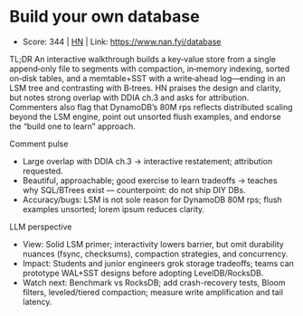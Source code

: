 # Build your own database

- Score: 344 | [HN](https://news.ycombinator.com/item?id=45657827) | Link: https://www.nan.fyi/database

TL;DR
An interactive walkthrough builds a key‑value store from a single append‑only file to segments with compaction, in‑memory indexing, sorted on‑disk tables, and a memtable+SST with a write‑ahead log—ending in an LSM tree and contrasting with B‑trees. HN praises the design and clarity, but notes strong overlap with DDIA ch.3 and asks for attribution. Commenters also flag that DynamoDB’s 80M rps reflects distributed scaling beyond the LSM engine, point out unsorted flush examples, and endorse the “build one to learn” approach.

Comment pulse
- Large overlap with DDIA ch.3 → interactive restatement; attribution requested.
- Beautiful, approachable; good exercise to learn tradeoffs → teaches why SQL/BTrees exist — counterpoint: do not ship DIY DBs.
- Accuracy/bugs: LSM is not sole reason for DynamoDB 80M rps; flush examples unsorted; lorem ipsum reduces clarity.

LLM perspective
- View: Solid LSM primer; interactivity lowers barrier, but omit durability nuances (fsync, checksums), compaction strategies, and concurrency.
- Impact: Students and junior engineers grok storage tradeoffs; teams can prototype WAL+SST designs before adopting LevelDB/RocksDB.
- Watch next: Benchmark vs RocksDB; add crash-recovery tests, Bloom filters, leveled/tiered compaction; measure write amplification and tail latency.
